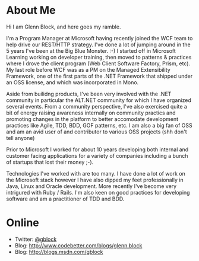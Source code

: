 # About Me #

Hi I am Glenn Block, and here goes my ramble.

I'm a Program Manager at Microsoft having recently joined the WCF team to help drive our REST/HTTP strategy. I've done a lot of jumping around in the 5 years I've been at the Big Blue Monster. :-) I started off in Microsoft Learning working on developer training, then moved to patterns &  practices where I drove the client program (Web Client Software Factory, Prism, etc). My last role before WCF was as a PM on the Managed Extensibility Framework, one of the first parts of the .NET Framework that shipped under an OSS license, and which was incorporated in Mono.

Aside from builidng products, I've been very involved with the .NET community in particular the ALT.NET community for which I have organized several events. From a community perspective, I've also exercised quite a bit of energy raising awareness internally on community practics and promoting changes in the platform to better accomodate development practices like Agile, TDD, BDD, GOF patterns, etc. I am also a big fan of OSS and am an avid user of and contributor to various OSS projects (shh don't tell anyone)

Prior to Microsoft I worked for about 10 years developing both internal and customer facing applications for a variety of companies including a bunch of startups that lost their money ;-).

Technologies I've worked with are too many. I have done a lot of work on the Microsoft stack however I have also dipped my feet professionally in Java, Linux and Oracle development. More recently I've become very intrigured with Ruby / Rails. I'm also keen on good practices for developing software and am a practitioner of TDD and BDD.


# Online #

  * Twitter: [@gblock](http://twitter.com/gblock)
  * Blog: http://www.codebetter.com/blogs/glenn.block
  * Blog: http://blogs.msdn.com/gblock
